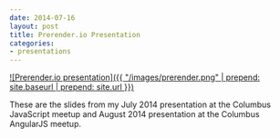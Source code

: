 ```yaml
---
date: 2014-07-16
layout: post
title: Prerender.io Presentation
categories:
- presentations
---
```


[![Prerender.io presentation]({{ "/images/prerender.png" | prepend: site.baseurl | prepend: site.url }})](http://janmilosh.github.io/prerender-talk)

These are the slides from my July 2014 presentation at the Columbus JavaScript meetup  and August 2014 presentation at the Columbus AngularJS meetup.

